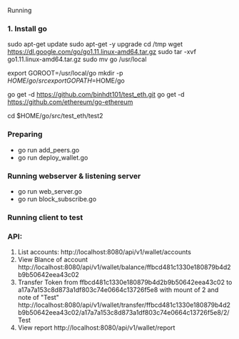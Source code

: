 Running

### 1. Install go
sudo apt-get update
sudo apt-get -y upgrade
cd /tmp
wget https://dl.google.com/go/go1.11.linux-amd64.tar.gz
sudo tar -xvf go1.11.linux-amd64.tar.gz
sudo mv go /usr/local

export GOROOT=/usr/local/go
mkdir -p $HOME/go/src
export GOPATH=$HOME/go

go get -d https://github.com/binhdt101/test_eth.git
go get -d https://github.com/ethereum/go-ethereum

cd $HOME/go/src/test_eth/test2
### Preparing

+ go run add_peers.go
+ go run deploy_wallet.go
### Running webserver & listening server

+ go run web_server.go
+ go run block_subscribe.go
### Running client to test

### API:
1. List accounts:
http://localhost:8080/api/v1/wallet/accounts
2. View Blance of account
http://localhost:8080/api/v1/wallet/balance/ffbcd481c1330e180879b4d2b9b50642eea43c02
3. Transfer Token from ffbcd481c1330e180879b4d2b9b50642eea43c02  to a17a7a153c8d873a1df803c74e0664c13726f5e8 with mount of 2 and note of "Test"
http://localhost:8080/api/v1/wallet/transfer/ffbcd481c1330e180879b4d2b9b50642eea43c02/a17a7a153c8d873a1df803c74e0664c13726f5e8/2/Test
4. View report
http://localhost:8080/api/v1/wallet/report
